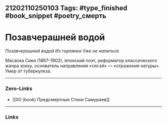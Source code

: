 21202110250103
Tags: #type_finished #book_snippet #poetry_смерть
---
# Позавчерашней водой

*Позавчерашней водой
Из горлянки
Уже не напиться.*

Масаока Сики (1867–1902), японский поэт, реформатор классического жанра хокку, основатель направления «сясэй» — «отражения натуры». Умер от туберкулеза. 

---
### Zero-Links
- [[00 (book) Предсмертные Стихи Самураев]]
---
### Links
